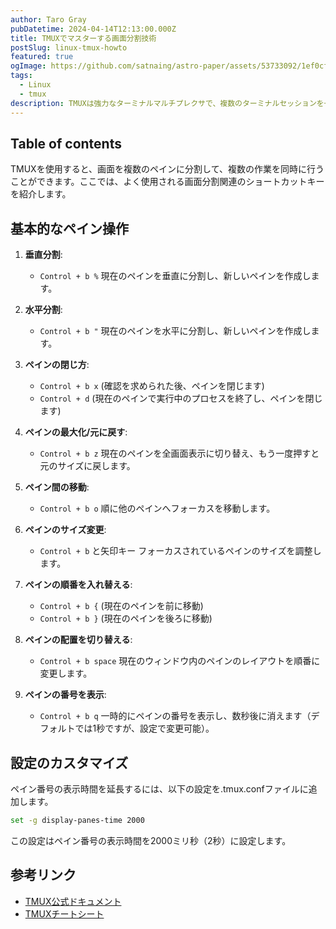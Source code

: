 ```yaml
---
author: Taro Gray
pubDatetime: 2024-04-14T12:13:00.000Z
title: TMUXでマスターする画面分割技術
postSlug: linux-tmux-howto
featured: true
ogImage: https://github.com/satnaing/astro-paper/assets/53733092/1ef0cf03-8137-4d67-ac81-84a032119e3a
tags:
  - Linux
  - tmux
description: TMUXは強力なターミナルマルチプレクサで、複数のターミナルセッションを一つの画面内で管理できる機能を提供します。特に画面分割はTMUXの最も便利な機能の一つで、複数の作業を並行して行う際に非常に役立ちます。このブログ記事では、TMUXの画面分割に関連するコマンドを紹介し、それぞれの使い方を解説します。
---
```


## Table of contents

TMUXを使用すると、画面を複数のペインに分割して、複数の作業を同時に行うことができます。ここでは、よく使用される画面分割関連のショートカットキーを紹介します。

## 基本的なペイン操作

1. **垂直分割**:

   - `Control + b %`
     現在のペインを垂直に分割し、新しいペインを作成します。

2. **水平分割**:

   - `Control + b "`
     現在のペインを水平に分割し、新しいペインを作成します。

3. **ペインの閉じ方**:

   - `Control + b x` (確認を求められた後、ペインを閉じます)
   - `Control + d` (現在のペインで実行中のプロセスを終了し、ペインを閉じます)

4. **ペインの最大化/元に戻す**:

   - `Control + b z`
     現在のペインを全画面表示に切り替え、もう一度押すと元のサイズに戻します。

5. **ペイン間の移動**:

   - `Control + b o`
     順に他のペインへフォーカスを移動します。

6. **ペインのサイズ変更**:

   - `Control + b` と矢印キー
     フォーカスされているペインのサイズを調整します。

7. **ペインの順番を入れ替える**:

   - `Control + b {` (現在のペインを前に移動)
   - `Control + b }` (現在のペインを後ろに移動)

8. **ペインの配置を切り替える**:

   - `Control + b space`
     現在のウィンドウ内のペインのレイアウトを順番に変更します。

9. **ペインの番号を表示**:
   - `Control + b q`
     一時的にペインの番号を表示し、数秒後に消えます（デフォルトでは1秒ですが、設定で変更可能）。

## 設定のカスタマイズ

ペイン番号の表示時間を延長するには、以下の設定を.tmux.confファイルに追加します。

```bash
set -g display-panes-time 2000
```

この設定はペイン番号の表示時間を2000ミリ秒（2秒）に設定します。

## 参考リンク

- [TMUX公式ドキュメント](https://github.com/tmux/tmux)
- [TMUXチートシート](https://tmuxcheatsheet.com/)
